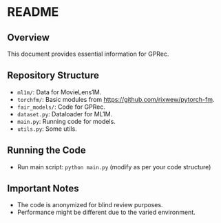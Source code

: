 # README

## Overview
This document provides essential information for GPRec.

## Repository Structure
- `ml1m/`: Data for MovieLens1M.
- `torchfm/`: Basic modules from https://github.com/rixwew/pytorch-fm.
- `fair_models/`: Code for GPRec.
- `dataset.py`: Dataloader for ML1M.
- `main.py`: Running code for models. 
- `utils.py`: Some utils.

## Running the Code
- Run main script: `python main.py` (modify as per your code structure)


## Important Notes
- The code is anonymized for blind review purposes.
- Performance might be different due to the varied environment.